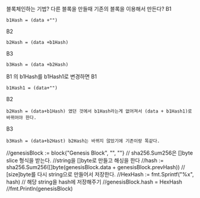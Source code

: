 블록체인하는 기법?
다른 블록을 만들때 기존의 블록을 이용해서 만든다?
B1

	b1Hash = (data +"")

B2

	b2Hash = (data +b1Hash)

B3

	b3Hash = (data +b2Hash)

B1 의 b1Hash를 b1Hash1로 변경하면
B1

	b1Hash1 = (data+"")

B2

	b2Hash = (data+b1Hash) 였던 것에서 b1Hash라는게 없어져서 (data + b1Hash1)로 바뀌어야 한다.

B3

	b3Hash = (data+b2Hast) b2Hash는 바뀌지 않았기에 기존이랑 똑같다.
//genesisBlock := block{"Genesis Block", "", ""}
// sha256.Sum256은 []byte slice 형식을 받는다.
//string을 []byte로 만들고 해싱을 한다
//hash := sha256.Sum256([]byte(genesisBlock.data + genesisBlock.prevHash))
// [size]byte를 다시 string으로 만들어서 저장한다.
//HexHash := fmt.Sprintf("%x", hash)
// 해당 string을 hash에 저장해주기
//genesisBlock.hash = HexHash
//fmt.Println(genesisBlock)
